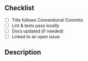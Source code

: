 ## Checklist
- [ ] Title follows Conventional Commits
- [ ] Lint & tests pass locally
- [ ] Docs updated (if needed)
- [ ] Linked to an open issue

## Description
<!-- Describe what this PR does and why -->
